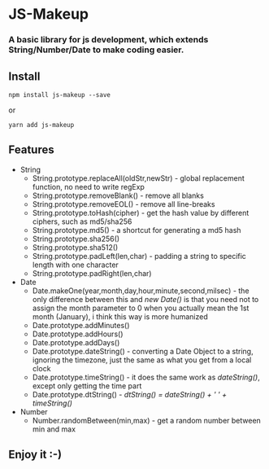 # JS-Makeup

### A basic library for js development, which extends String/Number/Date to make coding easier.

## **Install**

~~~
npm install js-makeup --save
~~~

or

~~~
yarn add js-makeup
~~~

## **Features**

- String
    - String.prototype.replaceAll(oldStr,newStr) - global replacement function, no need to write regExp
    - String.prototype.removeBlank() - remove all blanks
    - String.prototype.removeEOL() - remove all line-breaks
    - String.prototype.toHash(cipher) - get the hash value by different ciphers, such as md5/sha256
    - String.prototype.md5() - a shortcut for generating a md5 hash
    - String.prototype.sha256()
    - String.prototype.sha512()
    - String.prototype.padLeft(len,char) - padding a string to specific length with one character
    - String.prototype.padRight(len,char)
- Date
    - Date.makeOne(year,month,day,hour,minute,second,milsec) - the only difference between this and *new Date()* is that you need not to assign the month parameter to 0 when you actually mean the 1st month (January), i think this way is more humanized
    - Date.prototype.addMinutes()
    - Date.prototype.addHours()
    - Date.prototype.addDays()
    - Date.prototype.dateString() - converting a Date Object to a string, ignoring the timezone, just the same as what you get from a local clock
    - Date.prototype.timeString() - it does the same work as *dateString()*, except only getting the time part
    - Date.prototype.dtString() - *dtString() = dateString() + ' ' + timeString()*
- Number
    - Number.randomBetween(min,max) - get a random number between min and max


## Enjoy it :-)